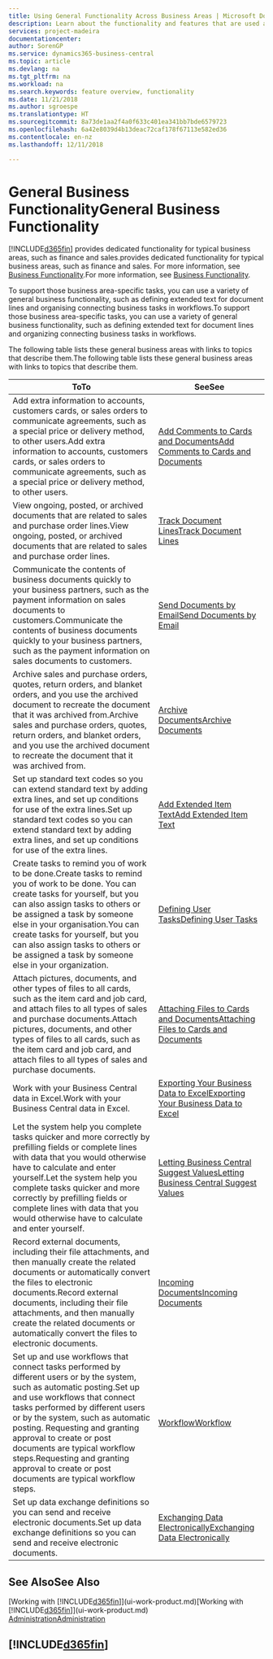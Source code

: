 ```yaml
---
title: Using General Functionality Across Business Areas | Microsoft Docs
description: Learn about the functionality and features that are used across business areas in Business Central .
services: project-madeira
documentationcenter: 
author: SorenGP
ms.service: dynamics365-business-central
ms.topic: article
ms.devlang: na
ms.tgt_pltfrm: na
ms.workload: na
ms.search.keywords: feature overview, functionality
ms.date: 11/21/2018
ms.author: sgroespe
ms.translationtype: HT
ms.sourcegitcommit: 8a73de1aa2f4a0f633c401ea341bb7bde6579723
ms.openlocfilehash: 6a42e8039d4b13deac72caf178f67113e582ed36
ms.contentlocale: en-nz
ms.lasthandoff: 12/11/2018

---
```

# <a name="general-business-functionality"></a><span data-ttu-id="84e64-103">General Business Functionality</span><span class="sxs-lookup"><span data-stu-id="84e64-103">General Business Functionality</span></span>
[!INCLUDE[d365fin](includes/d365fin_md.md)] <span data-ttu-id="84e64-104">provides dedicated functionality for typical business areas, such as finance and sales.</span><span class="sxs-lookup"><span data-stu-id="84e64-104">provides dedicated functionality for typical business areas, such as finance and sales.</span></span> <span data-ttu-id="84e64-105">For more information, see [Business Functionality](across-business-functionality.md).</span><span class="sxs-lookup"><span data-stu-id="84e64-105">For more information, see [Business Functionality](across-business-functionality.md).</span></span>

<span data-ttu-id="84e64-106">To support those business area-specific tasks, you can use a variety of general business functionality, such as defining extended text for document lines and organising connecting business tasks in workflows.</span><span class="sxs-lookup"><span data-stu-id="84e64-106">To support those business area-specific tasks, you can use a variety of general business functionality, such as defining extended text for document lines and organizing connecting business tasks in workflows.</span></span>

<span data-ttu-id="84e64-107">The following table lists these general business areas with links to topics that describe them.</span><span class="sxs-lookup"><span data-stu-id="84e64-107">The following table lists these general business areas with links to topics that describe them.</span></span>

| <span data-ttu-id="84e64-108">To</span><span class="sxs-lookup"><span data-stu-id="84e64-108">To</span></span> | <span data-ttu-id="84e64-109">See</span><span class="sxs-lookup"><span data-stu-id="84e64-109">See</span></span> |
| --- | --- |
|<span data-ttu-id="84e64-110">Add extra information to accounts, customers cards, or sales orders to communicate agreements, such as a special price or delivery method, to other users.</span><span class="sxs-lookup"><span data-stu-id="84e64-110">Add extra information to accounts, customers cards, or sales orders to communicate agreements, such as a special price or delivery method, to other users.</span></span>|[<span data-ttu-id="84e64-111">Add Comments to Cards and Documents</span><span class="sxs-lookup"><span data-stu-id="84e64-111">Add Comments to Cards and Documents</span></span>](across-how-use-comments.md)|
|<span data-ttu-id="84e64-112">View ongoing, posted, or archived documents that are related to sales and purchase order lines.</span><span class="sxs-lookup"><span data-stu-id="84e64-112">View ongoing, posted, or archived documents that are related to sales and purchase order lines.</span></span>|[<span data-ttu-id="84e64-113">Track Document Lines</span><span class="sxs-lookup"><span data-stu-id="84e64-113">Track Document Lines</span></span>](across-how-to-track-document-lines.md)|
| <span data-ttu-id="84e64-114">Communicate the contents of business documents quickly to your business partners, such as the payment information on sales documents to customers.</span><span class="sxs-lookup"><span data-stu-id="84e64-114">Communicate the contents of business documents quickly to your business partners, such as the payment information on sales documents to customers.</span></span> |[<span data-ttu-id="84e64-115">Send Documents by Email</span><span class="sxs-lookup"><span data-stu-id="84e64-115">Send Documents by Email</span></span>](ui-how-send-documents-email.md) |
|<span data-ttu-id="84e64-116">Archive sales and purchase orders, quotes, return orders, and blanket orders, and you use the archived document to recreate the document that it was archived from.</span><span class="sxs-lookup"><span data-stu-id="84e64-116">Archive sales and purchase orders, quotes, return orders, and blanket orders, and you use the archived document to recreate the document that it was archived from.</span></span>|[<span data-ttu-id="84e64-117">Archive Documents</span><span class="sxs-lookup"><span data-stu-id="84e64-117">Archive Documents</span></span>](across-how-to-archive-documents.md)|
| <span data-ttu-id="84e64-118">Set up standard text codes so you can extend standard text by adding extra lines, and set up conditions for use of the extra lines.</span><span class="sxs-lookup"><span data-stu-id="84e64-118">Set up standard text codes so you can extend standard text by adding extra lines, and set up conditions for use of the extra lines.</span></span> |[<span data-ttu-id="84e64-119">Add Extended Item Text</span><span class="sxs-lookup"><span data-stu-id="84e64-119">Add Extended Item Text</span></span>](ui-how-define-ext-text.md) |
|<span data-ttu-id="84e64-120">Create tasks to remind you of work to be done.</span><span class="sxs-lookup"><span data-stu-id="84e64-120">Create tasks to remind you of work to be done.</span></span> <span data-ttu-id="84e64-121">You can create tasks for yourself, but you can also assign tasks to others or be assigned a task by someone else in your organisation.</span><span class="sxs-lookup"><span data-stu-id="84e64-121">You can create tasks for yourself, but you can also assign tasks to others or be assigned a task by someone else in your organization.</span></span>|[<span data-ttu-id="84e64-122">Defining User Tasks</span><span class="sxs-lookup"><span data-stu-id="84e64-122">Defining User Tasks</span></span>](across-user-tasks.md)|
|<span data-ttu-id="84e64-123">Attach pictures, documents, and other types of files to all cards, such as the item card and job card, and attach files to all types of sales and purchase documents.</span><span class="sxs-lookup"><span data-stu-id="84e64-123">Attach pictures, documents, and other types of files to all cards, such as the item card and job card, and attach files to all types of sales and purchase documents.</span></span>|[<span data-ttu-id="84e64-124">Attaching Files to Cards and Documents</span><span class="sxs-lookup"><span data-stu-id="84e64-124">Attaching Files to Cards and Documents</span></span>](across-attach-document-master-data.md)|
|<span data-ttu-id="84e64-125">Work with your Business Central data in Excel.</span><span class="sxs-lookup"><span data-stu-id="84e64-125">Work with your Business Central data in Excel.</span></span>|[<span data-ttu-id="84e64-126">Exporting Your Business Data to Excel</span><span class="sxs-lookup"><span data-stu-id="84e64-126">Exporting Your Business Data to Excel</span></span>](about-export-data.md)| 
|<span data-ttu-id="84e64-127">Let the system help you complete tasks quicker and more correctly by prefilling fields or complete lines with data that you would otherwise have to calculate and enter yourself.</span><span class="sxs-lookup"><span data-stu-id="84e64-127">Let the system help you complete tasks quicker and more correctly by prefilling fields or complete lines with data that you would otherwise have to calculate and enter yourself.</span></span>|[<span data-ttu-id="84e64-128">Letting Business Central Suggest Values</span><span class="sxs-lookup"><span data-stu-id="84e64-128">Letting Business Central Suggest Values</span></span>](ui-let-system-suggest-values.md)|
|<span data-ttu-id="84e64-129">Record external documents, including their file attachments, and then manually create the related documents or automatically convert the files to electronic documents.</span><span class="sxs-lookup"><span data-stu-id="84e64-129">Record external documents, including their file attachments, and then manually create the related documents or automatically convert the files to electronic documents.</span></span>|[<span data-ttu-id="84e64-130">Incoming Documents</span><span class="sxs-lookup"><span data-stu-id="84e64-130">Incoming Documents</span></span>](across-income-documents.md)|
|<span data-ttu-id="84e64-131">Set up and use workflows that connect tasks performed by different users or by the system, such as automatic posting.</span><span class="sxs-lookup"><span data-stu-id="84e64-131">Set up and use workflows that connect tasks performed by different users or by the system, such as automatic posting.</span></span> <span data-ttu-id="84e64-132">Requesting and granting approval to create or post documents are typical workflow steps.</span><span class="sxs-lookup"><span data-stu-id="84e64-132">Requesting and granting approval to create or post documents are typical workflow steps.</span></span>|[<span data-ttu-id="84e64-133">Workflow</span><span class="sxs-lookup"><span data-stu-id="84e64-133">Workflow</span></span>](across-workflow.md)|
| <span data-ttu-id="84e64-134">Set up data exchange definitions so you can send and receive electronic documents.</span><span class="sxs-lookup"><span data-stu-id="84e64-134">Set up data exchange definitions so you can send and receive electronic documents.</span></span> |[<span data-ttu-id="84e64-135">Exchanging Data Electronically</span><span class="sxs-lookup"><span data-stu-id="84e64-135">Exchanging Data Electronically</span></span>](across-data-exchange.md) |

## <a name="see-also"></a><span data-ttu-id="84e64-136">See Also</span><span class="sxs-lookup"><span data-stu-id="84e64-136">See Also</span></span>
<span data-ttu-id="84e64-137">[Working with [!INCLUDE[d365fin](includes/d365fin_md.md)]](ui-work-product.md)</span><span class="sxs-lookup"><span data-stu-id="84e64-137">[Working with [!INCLUDE[d365fin](includes/d365fin_md.md)]](ui-work-product.md)</span></span>  
[<span data-ttu-id="84e64-138">Administration</span><span class="sxs-lookup"><span data-stu-id="84e64-138">Administration</span></span>](admin-setup-and-administration.md)

## [!INCLUDE[d365fin](includes/free_trial_md.md)]  

